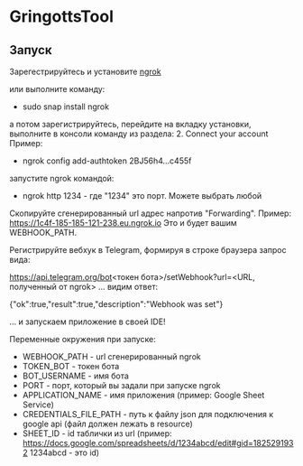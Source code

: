 # GringottsTool



## Запуск

Зарегестрируйтесь и установите [ngrok](https://dashboard.ngrok.com/get-started/setup)

или выполните команду:

* sudo snap install ngrok

а потом зарегистрируйтесь, перейдите на вкладку установки, выполните в консоли команду из раздела: 2. Connect your account
Пример: 

* ngrok config add-authtoken 2BJ56h4...c455f

запустите ngrok командой:

* ngrok http 1234 - где "1234" это порт. Можете выбрать любой

Скопируйте сгенерированный url адрес напротив "Forwarding". Пример: https://1c4f-185-185-121-238.eu.ngrok.io
Это и будет вашим WEBHOOK_PATH.

Регистрируйте вебхук в Telegram, формируя в строке браузера запрос вида:

https://api.telegram.org/bot<токен бота>/setWebhook?url=<URL, полученный от ngrok>
… видим ответ:

{"ok":true,"result":true,"description":"Webhook was set"}

… и запускаем приложение в своей IDE!

Переменные окружения при запуске:
* WEBHOOK_PATH - url сгенерированный ngrok
* TOKEN_BOT - токен бота
* BOT_USERNAME - имя бота
* PORT - порт, который вы задали при запуске ngrok
* APPLICATION_NAME - имя приложения (пример: Google Sheet Service)
* CREDENTIALS_FILE_PATH - путь к файлу json для подключения к google api (файл должен лежать в resource)
* SHEET_ID - id таблички из url 
(пример: https://docs.google.com/spreadsheets/d/1234abcd/edit#gid=1825291932
  1234abcd - это id)
